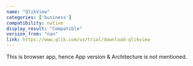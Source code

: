 ```yaml
---
name: "QlikView"
categories: ['business']
compatibility: native
display_result: "Compatible"
version_from: "nan"
link: https://www.qlik.com/us/trial/download-qlikview
---
```


This is browser app, hence App version & Architecture is not mentioned.